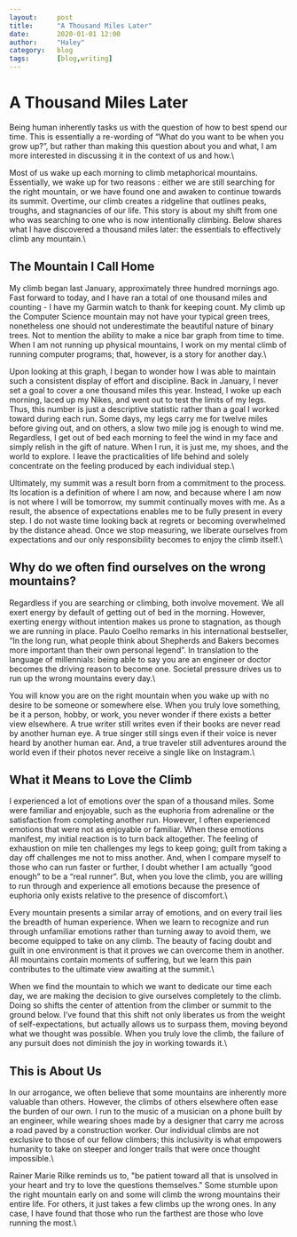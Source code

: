 ```yaml
---
layout:     post
title:      "A Thousand Miles Later"
date:       2020-01-01 12:00
author:     "Haley"
category:   blog
tags:       [blog,writing]
---
```


# A Thousand Miles Later

Being human inherently tasks us with the question of how to best spend our time. This is essentially a re-wording of “What do you want to be when you grow up?”, but rather than making this question about you and what, I am more interested in discussing it in the context of us and how.\

Most of us wake up each morning to climb metaphorical mountains. Essentially, we wake up for two reasons : either we are still searching for the right mountain, or we have found one and awaken to continue towards its summit. Overtime, our climb creates a ridgeline that outlines peaks, troughs, and stagnancies of our life. This story is about my shift from one who was searching to one who is now intentionally climbing. Below shares what I have discovered a thousand miles later: the essentials to effectively climb any mountain.\

## The Mountain I Call Home

My climb began last January, approximately three hundred mornings ago. Fast forward to today, and I have ran a total of one thousand miles and counting - I have my Garmin watch to thank for keeping count. My climb up the Computer Science mountain may not have your typical green trees, nonetheless one should not underestimate the beautiful nature of binary trees. Not to mention the ability to make a nice bar graph from time to time. When I am not running up physical mountains, I work on my mental climb of running computer programs; that, however, is a story for another day.\

Upon looking at this graph, I began to wonder how I was able to maintain such a consistent display of effort and discipline. Back in January, I never set a goal to cover a one thousand miles this year. Instead, I woke up each morning, laced up my Nikes, and went out to test the limits of my legs. Thus, this number is just a descriptive statistic rather than a goal I worked toward during each run. Some days, my legs carry me for twelve miles before giving out, and on others, a slow two mile jog is enough to wind me. Regardless, I get out of bed each morning to feel the wind in my face and simply relish in the gift of nature. When I run, it is just me, my shoes, and the world to explore. I leave the practicalities of life behind and solely concentrate on the feeling produced by each individual step.\

Ultimately, my summit was a result born from a commitment to the process. Its location is a definition of where I am now, and because where I am now is not where I will be tomorrow, my summit continually moves with me. As a result, the absence of expectations enables me to be fully present in every step. I do not waste time looking back at regrets or becoming overwhelmed by the distance ahead. Once we stop measuring, we liberate ourselves from expectations and our only responsibility becomes to enjoy the climb itself.\

## Why do we often find ourselves on the wrong mountains?

Regardless if you are searching or climbing, both involve movement. We all exert energy by default of getting out of bed in the morning. However, exerting energy without intention makes us prone to stagnation, as though we are running in place. Paulo Coelho remarks in his international bestseller, “In the long run, what people think about Shepherds and Bakers becomes more important than their own personal legend”. In translation to the language of millennials: being able to say you are an engineer or doctor becomes the driving reason to become one. Societal pressure drives us to run up the wrong mountains every day.\

You will know you are on the right mountain when you wake up with no desire to be someone or somewhere else. When you truly love something, be it a person, hobby, or work, you never wonder if there exists a better view elsewhere. A true writer still writes even if their books are never read by another human eye. A true singer still sings even if their voice is never heard by another human ear. And, a true traveler still adventures around the world even if their photos never receive a single like on Instagram.\

## What it Means to Love the Climb

I experienced a lot of emotions over the span of a thousand miles. Some were familiar and enjoyable, such as the euphoria from adrenaline or the satisfaction from completing another run. However, I often experienced emotions that were not as enjoyable or familiar. When these emotions manifest, my initial reaction is to turn back altogether. The feeling of exhaustion on mile ten challenges my legs to keep going; guilt from taking a day off challenges me not to miss another. And, when I compare myself to those who can run faster or further, I doubt whether I am actually “good enough” to be a “real runner”. But, when you love the climb, you are willing to run through and experience all emotions because the presence of euphoria only exists relative to the presence of discomfort.\

Every mountain presents a similar array of emotions, and on every trail lies the breadth of human experience. When we learn to recognize and run through unfamiliar emotions rather than turning away to avoid them, we become equipped to take on any climb. The beauty of facing doubt and guilt in one environment is that it proves we can overcome them in another. All mountains contain moments of suffering, but we learn this pain contributes to the ultimate view awaiting at the summit.\

When we find the mountain to which we want to dedicate our time each day, we are making the decision to give ourselves completely to the climb. Doing so shifts the center of attention from the climber or summit to the ground below. I’ve found that this shift not only liberates us from the weight of self-expectations, but actually allows us to surpass them, moving beyond what we thought was possible. When you truly love the climb, the failure of any pursuit does not diminish the joy in working towards it.\

## This is About Us

In our arrogance, we often believe that some mountains are inherently more valuable than others. However, the climbs of others elsewhere often ease the burden of our own. I run to the music of a musician on a phone built by an engineer, while wearing shoes made by a designer that carry me across a road paved by a construction worker. Our individual climbs are not exclusive to those of our fellow climbers; this inclusivity is what empowers humanity to take on steeper and longer trails that were once thought impossible.\

Rainer Marie Rilke reminds us to, "be patient toward all that is unsolved in your heart and try to love the questions themselves." Some stumble upon the right mountain early on and some will climb the wrong mountains their entire life. For others, it just takes a few climbs up the wrong ones. In any case, I have found that those who run the farthest are those who love running the most.\




